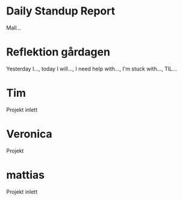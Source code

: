 # Daily Standup Report
Mall...

    
# Reflektion gårdagen   

Yesterday I…, today I will…, I need help with…, I'm stuck with…, TIL…

# Tim

Projekt inlett

# Veronica

Projekt 

# mattias

Projekt inlett
